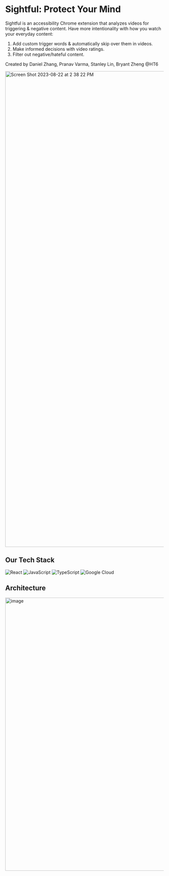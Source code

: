 # Sightful: Protect Your Mind
Sightful is an accessibility Chrome extension that analyzes videos for triggering & negative content. Have more intentionality with how you watch your everyday content:

1. Add custom trigger words & automatically skip over them in videos.
2. Make informed decisions with video ratings.
3. Filter out negative/hateful content.

Created by Daniel Zhang, Pranav Varma, Stanley Lin, Bryant Zheng @HT6

<img width="1512" alt="Screen Shot 2023-08-22 at 2 38 22 PM" src="https://github.com/prannyv/sightful/assets/97569011/7358a34c-30ad-416b-a8b1-cb5773d6388c">

## Our Tech Stack
![React](https://img.shields.io/badge/react-%2320232a.svg?style=for-the-badge&logo=react&logoColor=%2361DAFB)
![JavaScript](https://img.shields.io/badge/javascript-%23323330.svg?style=for-the-badge&logo=javascript&logoColor=%23F7DF1E)
![TypeScript](https://img.shields.io/badge/typescript-%23007ACC.svg?style=for-the-badge&logo=typescript&logoColor=white)
![Google Cloud](https://img.shields.io/badge/Google_Cloud-4285F4?style=for-the-badge&logo=google-cloud&logoColor=white)

## Architecture
<img width="868" alt="image" src="https://github.com/prannyv/sightful/assets/122124464/7e113191-9a46-4b6a-a211-5dc5a493e1ab">





